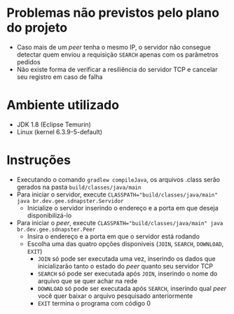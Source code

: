 # Problemas não previstos pelo plano do projeto
- Caso mais de um *peer* tenha o mesmo IP, o servidor não consegue detectar quem enviou a requisição `SEARCH` apenas com os parâmetros pedidos
- Não existe forma de verificar a resiliência do servidor TCP e cancelar seu registro em caso de falha

# Ambiente utilizado
- JDK 1.8 (Eclipse Temurin)
- Linux (kernel 6.3.9-5-default)

# Instruções
- Executando o comando `gradlew compileJava`, os arquivos .class serão gerados na pasta `build/classes/java/main`
- Para iniciar o servidor, execute `CLASSPATH="build/classes/java/main" java br.dev.gee.sdnapster.Servidor`
  - Inicialize o servidor inserindo o endereço e a porta em que deseja disponibilizá-lo
- Para iniciar o *peer*, execute `CLASSPATH="build/classes/java/main" java br.dev.gee.sdnapster.Peer`
  - Insira o endereço e a porta em que o servidor está rodando
  - Escolha uma das quatro opções disponíveis (`JOIN`, `SEARCH`, `DOWNLOAD`, `EXIT`)
    - `JOIN` só pode ser executada uma vez, inserindo os dados que inicializarão tanto o estado do *peer* quanto seu servidor TCP
    - `SEARCH` só pode ser executada após `JOIN`, inserindo o nome do arquivo que se quer achar na rede
    - `DOWNLOAD` só pode ser executada após `SEARCH`, inserindo qual *peer* você quer baixar o arquivo pesquisado anteriormente
    - `EXIT` termina o programa com código 0
